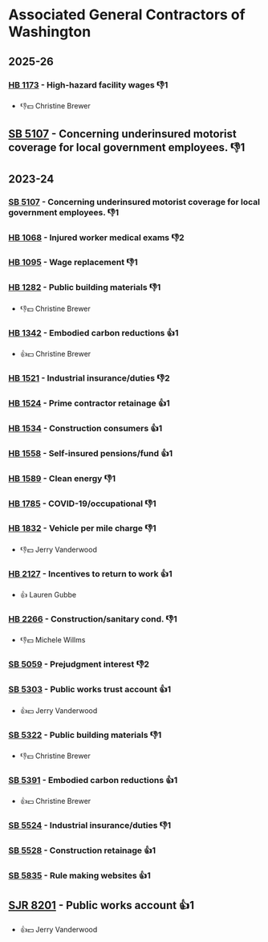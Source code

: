 # Associated General Contractors of Washington
## 2025-26

### [HB 1173](/bill/2025-26/hb/1173/) - High-hazard facility wages  👎1 
* 👎💵 Christine Brewer

## [SB 5107](/bill/2025-26/sb/5107/) - Concerning underinsured motorist coverage for local government employees.  👎1 

## 2023-24

### [SB 5107](/bill/2023-24/sb/5107/) - Concerning underinsured motorist coverage for local government employees.  👎1 

### [HB 1068](/bill/2023-24/hb/1068/) - Injured worker medical exams  👎2 

### [HB 1095](/bill/2023-24/hb/1095/) - Wage replacement  👎1 

### [HB 1282](/bill/2023-24/hb/1282/) - Public building materials  👎1 
* 👎💵 Christine Brewer

### [HB 1342](/bill/2023-24/hb/1342/) - Embodied carbon reductions 👍1  
* 👍💵 Christine Brewer

### [HB 1521](/bill/2023-24/hb/1521/) - Industrial insurance/duties  👎2 

### [HB 1524](/bill/2023-24/hb/1524/) - Prime contractor retainage 👍1  

### [HB 1534](/bill/2023-24/hb/1534/) - Construction consumers 👍1  

### [HB 1558](/bill/2023-24/hb/1558/) - Self-insured pensions/fund 👍1  

### [HB 1589](/bill/2023-24/hb/1589/) - Clean energy  👎1 

### [HB 1785](/bill/2023-24/hb/1785/) - COVID-19/occupational  👎1 

### [HB 1832](/bill/2023-24/hb/1832/) - Vehicle per mile charge  👎1 
* 👎💵 Jerry Vanderwood

### [HB 2127](/bill/2023-24/hb/2127/) - Incentives to return to work 👍1  
* 👍 Lauren Gubbe

### [HB 2266](/bill/2023-24/hb/2266/) - Construction/sanitary cond.  👎1 
* 👎💵 Michele Willms

### [SB 5059](/bill/2023-24/sb/5059/) - Prejudgment interest  👎2 

### [SB 5303](/bill/2023-24/sb/5303/) - Public works trust account 👍1  
* 👍💵 Jerry Vanderwood

### [SB 5322](/bill/2023-24/sb/5322/) - Public building materials  👎1 
* 👎💵 Christine Brewer

### [SB 5391](/bill/2023-24/sb/5391/) - Embodied carbon reductions 👍1  
* 👍💵 Christine Brewer

### [SB 5524](/bill/2023-24/sb/5524/) - Industrial insurance/duties  👎1 

### [SB 5528](/bill/2023-24/sb/5528/) - Construction retainage 👍1  

### [SB 5835](/bill/2023-24/sb/5835/) - Rule making websites 👍1  

## [SJR 8201](/bill/2023-24/sjr/8201/) - Public works account 👍1  
* 👍💵 Jerry Vanderwood
